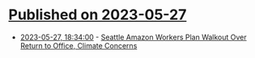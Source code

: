 # [Published on 2023-05-27](index.md)

* [2023-05-27, 18:34:00](https://it.slashdot.org/story/23/05/27/0524213/seattle-amazon-workers-plan-walkout-over-return-to-office-climate-concerns?utm_source=rss1.0mainlinkanon&utm_medium=feed) - [Seattle Amazon Workers Plan Walkout Over Return to Office, Climate Concerns](https://it.slashdot.org/story/23/05/27/0524213/seattle-amazon-workers-plan-walkout-over-return-to-office-climate-concerns?utm_source=rss1.0mainlinkanon&utm_medium=feed)
